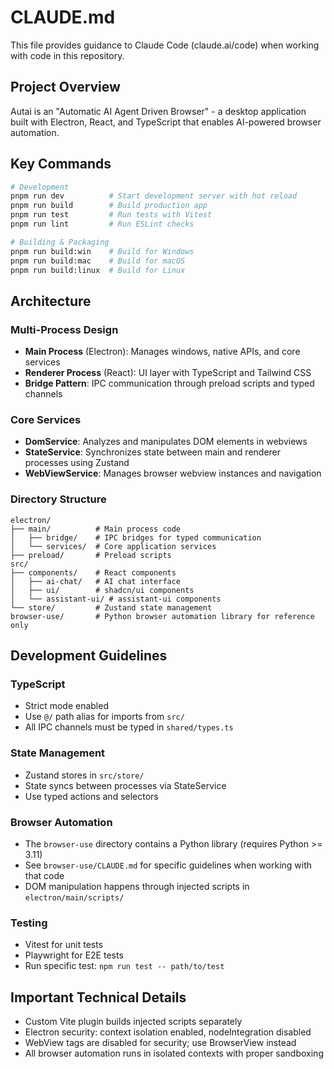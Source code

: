 # CLAUDE.md

This file provides guidance to Claude Code (claude.ai/code) when working with code in this repository.

## Project Overview

Autai is an "Automatic AI Agent Driven Browser" - a desktop application built with Electron, React, and TypeScript that enables AI-powered browser automation.

## Key Commands

```bash
# Development
pnpm run dev          # Start development server with hot reload
pnpm run build        # Build production app
pnpm run test         # Run tests with Vitest
pnpm run lint         # Run ESLint checks

# Building & Packaging
pnpm run build:win    # Build for Windows
pnpm run build:mac    # Build for macOS
pnpm run build:linux  # Build for Linux
```

## Architecture

### Multi-Process Design

- **Main Process** (Electron): Manages windows, native APIs, and core services
- **Renderer Process** (React): UI layer with TypeScript and Tailwind CSS
- **Bridge Pattern**: IPC communication through preload scripts and typed channels

### Core Services

- **DomService**: Analyzes and manipulates DOM elements in webviews
- **StateService**: Synchronizes state between main and renderer processes using Zustand
- **WebViewService**: Manages browser webview instances and navigation

### Directory Structure

```
electron/
├── main/          # Main process code
│   ├── bridge/    # IPC bridges for typed communication
│   └── services/  # Core application services
├── preload/       # Preload scripts
src/
├── components/    # React components
│   ├── ai-chat/   # AI chat interface
│   ├── ui/        # shadcn/ui components
│   └── assistant-ui/ # assistant-ui components
└── store/         # Zustand state management
browser-use/       # Python browser automation library for reference only
```

## Development Guidelines

### TypeScript

- Strict mode enabled
- Use `@/` path alias for imports from `src/`
- All IPC channels must be typed in `shared/types.ts`

### State Management

- Zustand stores in `src/store/`
- State syncs between processes via StateService
- Use typed actions and selectors

### Browser Automation

- The `browser-use` directory contains a Python library (requires Python >= 3.11)
- See `browser-use/CLAUDE.md` for specific guidelines when working with that code
- DOM manipulation happens through injected scripts in `electron/main/scripts/`

### Testing

- Vitest for unit tests
- Playwright for E2E tests
- Run specific test: `npm run test -- path/to/test`

## Important Technical Details

- Custom Vite plugin builds injected scripts separately
- Electron security: context isolation enabled, nodeIntegration disabled
- WebView tags are disabled for security; use BrowserView instead
- All browser automation runs in isolated contexts with proper sandboxing
